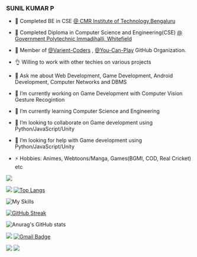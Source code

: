 ### SUNIL KUMAR P 

- 📖 Completed BE in CSE <a href="https://www.cmrit.ac.in/" target="_blank">@ CMR Institute of Technology,Bengaluru</a>

- 🏫 Completed Diploma in Computer Science and Engineering(CSE) <a href="https://gpt.karnataka.gov.in/gptimmadihalli/public/en" target="_blank">@ Government Polytechnic Immadihalli, Whitefield</a>

- 👯 Member of <a href="https://github.com/orgs/Variant-Coders/" target="_blank">@Varient-Coders</a> , <a href="https://github.com/orgs/You-Can-Play/" target="_blank">@You-Can-Play</a> GitHub Organization.
- 👌 Willing to work with other techies on various projects
- 💬 Ask me about Web Development, Game Development, Android Development, Computer Networks and DBMS

- 🔭 I’m currently working on Game Development with Computer Vision Gesture Recogintion
- 🌱 I’m currently learning Computer Science and Engineering
- 👯 I’m looking to collaborate on Game development using Python/JavaScript/Unity
- 🤔 I’m looking for help with Game development using Python/JavaScript/Unity
- ⚡ Hobbies: Animes, Webtoons/Manga, Games(BGMI, COD, Real Cricket) etc

[![](https://komarev.com/ghpvc/?username=Sunil-Kumar-P&style=for-the-badge&color=006bb3)](https://github.com/Sunil-Kumar-P)

![](./metrics.svg)
[![Top Langs](https://github-readme-stats.vercel.app/api/top-langs/?username=Sunil-Kumar-P&layout=compact)](https://github.com/Sunil-kumar-p)

![My Skills](https://skillicons.dev/icons?i=js,html,css,python,django,unity,react,nextjs,php)

[![GitHub Streak](https://streak-stats.demolab.com/?user=Sunil-Kumar-P&theme=dark)](https://git.io/streak-stats)

![Anurag's GitHub stats](https://github-readme-stats.vercel.app/api?username=Sunil-Kumar-P&show_icons=true&theme=dark)

  <a href="https://www.instagram.com//secretive_plotter" target="_blank"><img src="https://img.shields.io/badge/-Instagram-%23E4405F?style=for-the-badge&logo=instagram&logoColor=white" target="_blank"></a>
[![Gmail Badge](https://img.shields.io/badge/-sunilkpg23@gmail.com-d14836?style=flat&logo=Gmail&logoColor=white&link=mailto:mailto:sunilkp23@gmail.com)](mailto:sunilkpg23@gmail.com)    

  <a href="https://www.linkedin.com/in/sunil-kumar-415616218" target="_blank"><img src="https://img.shields.io/badge/-LinkedIn-%230077B5?style=for-the-badge&logo=linkedin&logoColor=white" target="_blank"></a> 
      <a href="https://sunil-kumar-p.github.io/portfolio/" target="_blank"><img src="https://img.shields.io/pypi/wheel/YES?label=PORTIFOLIO&style=for-the-badge" target="_blank"></a>
</div>
  


